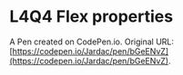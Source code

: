 # L4Q4 Flex properties

A Pen created on CodePen.io. Original URL: [https://codepen.io/Jardac/pen/bGeENvZ](https://codepen.io/Jardac/pen/bGeENvZ).


